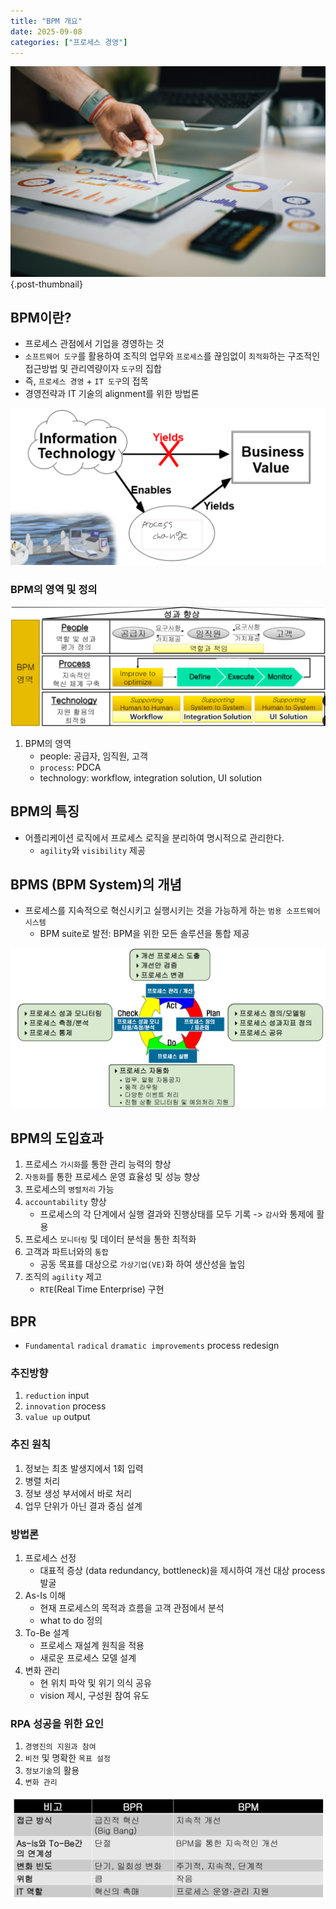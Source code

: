 ```yaml
---
title: "BPM 개요"
date: 2025-09-08
categories: ["프로세스 경영"]
---
```


![](/img/stat-thumb.jpg){.post-thumbnail}

## BPM이란?

- 프로세스 관점에서 기업을 경영하는 것
- `소프트웨어 도구`를 활용하여 조직의 업무와 `프로세스`를 끊임없이 `최적화`하는 구조적인 접근방법 및 관리역량이자 `도구`의 집합
- 즉, `프로세스 경영` + `IT 도구`의 접목
- 경영전략과 IT 기술의 alignment를 위한 방법론

![IT의 영향](img/2025-09-27-21-15-47.png)

### BPM의 영역 및 정의

![](img/2025-09-27-21-16-59.png)

1. BPM의 영역
    - people: 공급자, 임직원, 고객
    - `process`: PDCA
    - technology: workflow, integration solution, UI solution

## BPM의 특징

- 어플리케이션 로직에서 프로세스 로직을 분리하여 명시적으로 관리한다.
    - `agility`와 `visibility` 제공

## BPMS (BPM System)의 개념

- 프로세스를 지속적으로 혁신시키고 실행시키는 것을 가능하게 하는 `범용 소프트웨어 시스템`
    - BPM suite로 발전: BPM을 위한 모든 솔루션을 통합 제공

![BPMS Life Cycle](img/2025-09-27-21-19-19.png)

## BPM의 도입효과

1. 프로세스 `가시화`를 통한 관리 능력의 향상
1. `자동화`를 통한 프로세스 운영 효율성 및 성능 향상
1. 프로세스의 `병렬처리` 가능
1. `accountability` 향상
    - 프로세스의 각 단계에서 실행 결과와 진행상태를 모두 기록 -> `감사`와 통제에 활용
1. 프로세스 `모니터링` 및 데이터 분석을 통한 최적화
1. 고객과 파트너와의 `통합`
    - 공동 목표를 대상으로 `가상기업(VE)`화 하여 생산성을 높임
1. 조직의 `agility` 제고
    - `RTE`(Real Time Enterprise) 구현

## BPR

- `Fundamental` `radical` `dramatic improvements` process redesign

### 추진방향

1. `reduction` input
1. `innovation` process
1. `value up` output

### 추진 원칙

1. 정보는 최초 발생지에서 1회 입력
1. 병렬 처리
1. 정보 생성 부서에서 바로 처리
1. 업무 단위가 아닌 결과 중심 설계

### 방법론

1. 프로세스 선정
    - 대표적 증상 (data redundancy, bottleneck)을 제시하여 개선 대상 process 발굴
1. As-Is 이해
    - 현재 프로세스의 목적과 흐름을 고객 관점에서 분석
    - what to do 정의
1. To-Be 설계
    - 프로세스 재설계 원칙을 적용
    - 새로운 프로세스 모델 설계
1. 변화 관리
    - 현 위치 파악 및 위기 의식 공유
    - vision 제시, 구성원 참여 유도

### RPA 성공을 위한 요인

1. `경영진의 지원과 참여`
1. `비전` 및 명확한 `목표 설정`
1. `정보기술`의 활용
1. `변화 관리`

![BPR vs BPM](img/2025-09-27-21-23-48.png)
